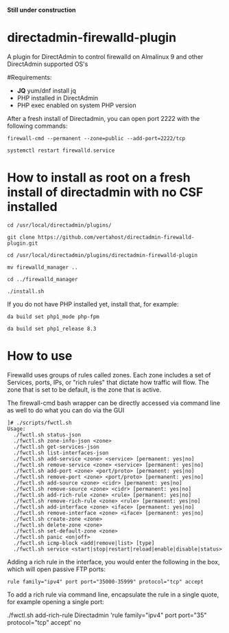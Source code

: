 **Still under construction**

# directadmin-firewalld-plugin
A plugin for DirectAdmin to control firewalld on Almalinux 9 and other DirectAdmin supported OS's

#Requirements:
- **JQ**
    yum/dnf install jq
- PHP installed in DirectAdmin
- PHP exec enabled on system PHP version


After a fresh install of Directadmin, you can open port 2222 with the following commands:

```
firewall-cmd --permanent --zone=public --add-port=2222/tcp

systemctl restart firewalld.service
```

# How to install as root on a fresh install of directadmin with no CSF installed

```
cd /usr/local/directadmin/plugins/

git clone https://github.com/vertahost/directadmin-firewalld-plugin.git

cd /usr/local/directadmin/plugins/directadmin-firewalld-plugin

mv firewalld_manager ..

cd ../firewalld_manager

./install.sh
```

If you do not have PHP installed yet, install that, for example:

```
da build set php1_mode php-fpm

da build set php1_release 8.3
```


# How to use

Firewalld uses groups of rules called zones. Each zone includes a set of Services, ports, IPs, or "rich rules" that dictate how traffic will flow. The zone that is set to be default, is the zone that is active.


The firewall-cmd bash wrapper can be directly accessed via command line as well to do what you can do via the GUI
```
]# ./scripts/fwctl.sh
Usage:
  ./fwctl.sh status-json
  ./fwctl.sh zone-info-json <zone>
  ./fwctl.sh get-services-json
  ./fwctl.sh list-interfaces-json
  ./fwctl.sh add-service <zone> <service> [permanent: yes|no]
  ./fwctl.sh remove-service <zone> <service> [permanent: yes|no]
  ./fwctl.sh add-port <zone> <port/proto> [permanent: yes|no]
  ./fwctl.sh remove-port <zone> <port/proto> [permanent: yes|no]
  ./fwctl.sh add-source <zone> <cidr> [permanent: yes|no]
  ./fwctl.sh remove-source <zone> <cidr> [permanent: yes|no]
  ./fwctl.sh add-rich-rule <zone> <rule> [permanent: yes|no]
  ./fwctl.sh remove-rich-rule <zone> <rule> [permanent: yes|no]
  ./fwctl.sh add-interface <zone> <iface> [permanent: yes|no]
  ./fwctl.sh remove-interface <zone> <iface> [permanent: yes|no]
  ./fwctl.sh create-zone <zone>
  ./fwctl.sh delete-zone <zone>
  ./fwctl.sh set-default-zone <zone>
  ./fwctl.sh panic <on|off>
  ./fwctl.sh icmp-block <add|remove|list> [type]
  ./fwctl.sh service <start|stop|restart|reload|enable|disable|status>
```


Adding a rich rule in the interface, you would enter the following in the box, which will open passive FTP ports:

```
rule family="ipv4" port port="35000-35999" protocol="tcp" accept
```

To add a rich rule via command line, encapsulate the rule in a single quote, for example opening a single port:

 ./fwctl.sh add-rich-rule Directadmin 'rule family="ipv4" port port="35" protocol="tcp" accept' no

